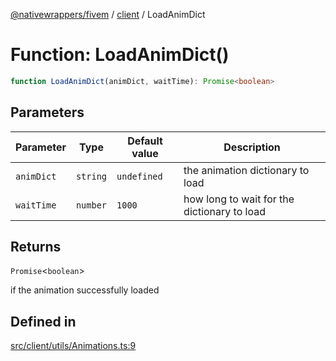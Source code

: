 [@nativewrappers/fivem](../../README.md) / [client](../README.md) / LoadAnimDict

# Function: LoadAnimDict()

```ts
function LoadAnimDict(animDict, waitTime): Promise<boolean>
```

## Parameters

| Parameter | Type | Default value | Description |
| ------ | ------ | ------ | ------ |
| `animDict` | `string` | `undefined` | the animation dictionary to load |
| `waitTime` | `number` | `1000` | how long to wait for the dictionary to load |

## Returns

`Promise`\<`boolean`\>

if the animation successfully loaded

## Defined in

[src/client/utils/Animations.ts:9](https://github.com/nativewrappers/fivem/blob/d67d9a693907da5ce83f118218b601ceb38a88bc/src/client/utils/Animations.ts#L9)
